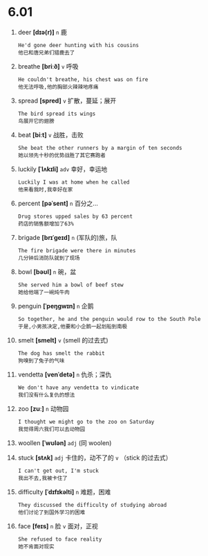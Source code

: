 # 6.01

1. deer **[dɪə(r)]** `n` 鹿

   ```
   He'd gone deer hunting with his cousins
   他已和唐兄弟们猎鹿去了
   ```

2. breathe **[briːð]** `v` 呼吸

   ```
   He couldn't breathe, his chest was on fire
   他无法呼吸,他的胸部火辣辣地疼痛
   ```

3. spread **[spred]** `v` 扩散，蔓延；展开

   ```
   The bird spread its wings
   鸟展开它的翅膀
   ```

4. beat **[biːt]** `v` 战胜，击败

   ```
   She beat the other runners by a margin of ten seconds
   她以领先十秒的优势战胜了其它赛跑者
   ```

5. luckily **[ˈlʌkɪli]** `adv` 幸好，幸运地

   ```
   Luckily I was at home when he called
   他来看我时,我幸好在家
   ```

6. percent **[pəˈsent]** `n` 百分之...

   ```
   Drug stores upped sales by 63 percent
   药店的销售额增加了63%
   ```

7. brigade **[brɪˈɡeɪd]** `n` (军队的)旅，队

   ```
   The fire brigade were there in minutes
   几分钟后消防队就到了现场
   ```

8. bowl **[bəʊl]** `n` 碗，盆

   ```
   She served him a bowl of beef stew
   她给他端了一碗炖牛肉
   ```

9. penguin **[ˈpeŋɡwɪn]** `n` 企鹅

   ```
   So together, he and the penguin would row to the South Pole
   于是,小男孩决定,他要和小企鹅一起划船到南极
   ```

10. smelt **[smelt]** `v` (smell 的过去式)

    ```
    The dog has smelt the rabbit
    狗嗅到了兔子的气味
    ```

11. vendetta **[venˈdetə]** `n` 仇杀；深仇

    ```
    We don't have any vendetta to vindicate
    我们没有什么复仇的想法
    ```

12. zoo **[zuː]** `n` 动物园

    ```
    I thought we might go to the zoo on Saturday
    我觉得周六我们可以去动物园
    ```

13. woollen **[ˈwʊlən]** `adj` (同 woolen)

14. stuck **[stʌk]** `adj` 卡住的，动不了的 `v` （stick 的过去式）

    ```
    I can't get out, I'm stuck
    我出不去,我被卡住了
    ```

15. difficulty **[ˈdɪfɪkəlti]** `n` 难题，困难

    ```
    They discussed the difficulty of studying abroad
    他们讨论了到国外学习的困难
    ```

16. face **[feɪs]** `n` 脸 `v` 面对，正视
    ```
    She refused to face reality
    她不肯面对现实
    ```
